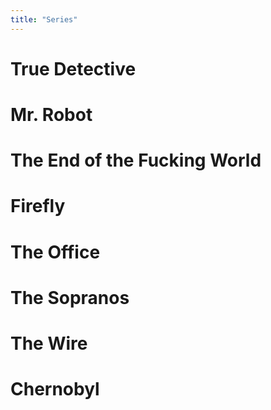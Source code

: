 ```yaml
---
title: "Series"
---
```


# True Detective

# Mr. Robot

# The End of the Fucking World

# Firefly

# The Office

# The Sopranos

# The Wire

# Chernobyl
